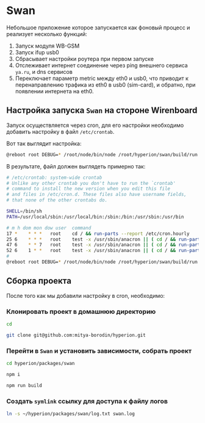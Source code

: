 # Swan

Небольшое приложение которое запускается как фоновый процесс и реализует несколько функций:

1. Запуск модуля WB-GSM
2. Запуск ifup usb0
3. Сбрасывает настройки роутера при первом запуске
4. Отслеживает интернет соединение через ping внешнего сервиса `ya.ru`, и dns сервисов
5. Переключает параметр metric между eth0 и usb0, что приводит к перенаправлению трафика из eth0 в usb0 (sim-card), и обратно, при появлении интернета на eth0.

## Настройка запуска `Swan` на стороне Wirenboard

Запуск осуществляется через cron, для его настройки необходимо добавить настройку в файл `/etc/crontab`.

Вот так выглядит настройка:

```bash
@reboot root DEBUG=* /root/node/bin/node /root/hyperion/swan/build/run.js
```

В результате, файл должен выглядеть примерно так:

```bash
# /etc/crontab: system-wide crontab
# Unlike any other crontab you don't have to run the `crontab'
# command to install the new version when you edit this file
# and files in /etc/cron.d. These files also have username fields,
# that none of the other crontabs do.

SHELL=/bin/sh
PATH=/usr/local/sbin:/usr/local/bin:/sbin:/bin:/usr/sbin:/usr/bin

# m h dom mon dow user  command
17 *    * * *   root    cd / && run-parts --report /etc/cron.hourly
25 6    * * *   root    test -x /usr/sbin/anacron || ( cd / && run-parts --report /etc/cron.daily )
47 6    * * 7   root    test -x /usr/sbin/anacron || ( cd / && run-parts --report /etc/cron.weekly )
52 6    1 * *   root    test -x /usr/sbin/anacron || ( cd / && run-parts --report /etc/cron.monthly )
#
@reboot root DEBUG=* /root/node/bin/node /root/hyperion/swan/build/run.js
```

## Сборка проекта

После того как мы добавили настройку в cron, необходимо:

### Клонировать проект в домашнюю директорию

```bash
cd

git clone git@github.com:mitya-borodin/hyperion.git
```

### Перейти в `Swan` и установить зависимости, собрать проект

```bash
cd hyperion/packages/swan

npm i

npm run build
```

### Создать `symlink` ссылку для доступа к файлу логов

```bash
ln -s ~/hyperion/packages/swan/log.txt swan.log
```
